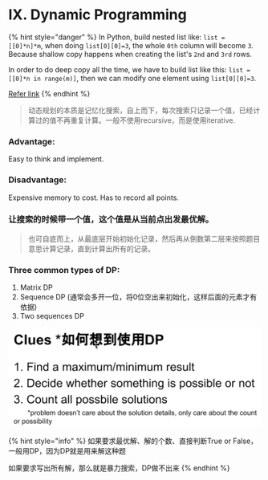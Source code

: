 # IX. Dynamic Programming

{% hint style="danger" %}
In Python, build nested list like: `list = [[0]*n]*m`, when doing `list[0][0]=3`, the whole `0th` column will become `3`. Because shallow copy happens when creating the list's `2nd` and `3rd` rows. 

In order to do deep copy all the time, we have to build list like this: `list = [[0]*n in range(m)]`, then we can modify one element using `list[0][0]=3`.

[Refer link](https://blog.csdn.net/sjtuxx_lee/article/details/86709535)
{% endhint %}

> 动态规划的本质是记忆化搜索，自上而下，每次搜索只记录一个值，已经计算过的值不再重复计算。一般不使用recursive，而是使用iterative.

### Advantage:

Easy to think and implement.

### Disadvantage:

Expensive memory to cost. Has to record all points.

### 让搜索的时候带一个值，这个值是从当前点出发最优解。

> 也可自底而上，从最底层开始初始化记录，然后再从倒数第二层来按照题目意思计算记录，直到计算出所有的记录。

### Three common types of DP:

1. Matrix DP
2. Sequence DP \(通常会多开一位，将0位空出来初始化，这样后面的元素才有依据\)
3. Two sequences DP

![](../.gitbook/assets/1592236022175.jpg)

{% hint style="info" %}
如果要求最优解、解的个数、直接判断True or False，一般用DP，因为DP就是用来解这种题

如果要求写出所有解，那么就是暴力搜索，DP做不出来
{% endhint %}




